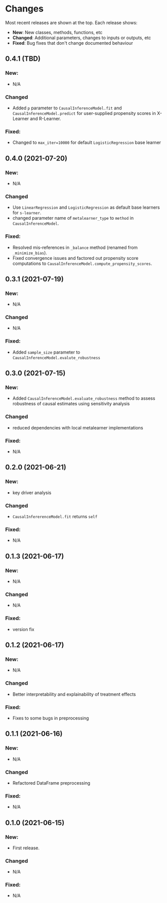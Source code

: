 # Changes

Most recent releases are shown at the top. Each release shows:

- **New**: New classes, methods, functions, etc
- **Changed**: Additional parameters, changes to inputs or outputs, etc
- **Fixed**: Bug fixes that don't change documented behaviour

## 0.4.1 (TBD)

### New:
- N/A

### Changed
- Added `p` parameter to `CausalInferenceModel.fit` and `CausalInferenceModel.predict` for user-supplied propensity scores in X-Learner and R-Learner.

### Fixed:
- Changed to `max_iter=10000` for default `LogisticRegression` base learner


## 0.4.0 (2021-07-20)

### New:
- N/A

### Changed
- Use `LinearRegression` and `LogisticRegression` as default base learners for `s-learner`.
- changed parameter name of `metalearner_type` to `method` in `CausalInferenceModel`.

### Fixed:
- Resolved mis-references in `_balance` method (renamed from `_minimize_bias`).
- Fixed convergence issues and factored out propensity score computations to `CausalInferenceModel.compute_propensity_scores`.


## 0.3.1 (2021-07-19)

### New:
- N/A

### Changed
- N/A

### Fixed:
- Added `sample_size` parameter to `CausalInferenceModel.evalute_robustness`


## 0.3.0 (2021-07-15)

### New:
- Added `CausalInferenceModel.evaluate_robustness` method to assess robustness of causal estimates using sensitivity analysis

### Changed
- reduced dependencies with local metalearner implementations

### Fixed:
- N/A


## 0.2.0 (2021-06-21)

### New:
- key driver analysis

### Changed
- `CausalInfererenceModel.fit` returns  `self`

### Fixed:
- N/A

## 0.1.3 (2021-06-17)

### New:
- N/A

### Changed
- N/A

### Fixed:
- version fix


## 0.1.2 (2021-06-17)

### New:
- N/A

### Changed
- Better interpretability and explainability of treatment effects

### Fixed:
- Fixes to some bugs in preprocessing


## 0.1.1 (2021-06-16)

### New:
- N/A

### Changed
- Refactored DataFrame preprocessing

### Fixed:
- N/A



## 0.1.0 (2021-06-15)

### New:
- First release.

### Changed
- N/A

### Fixed:
- N/A



